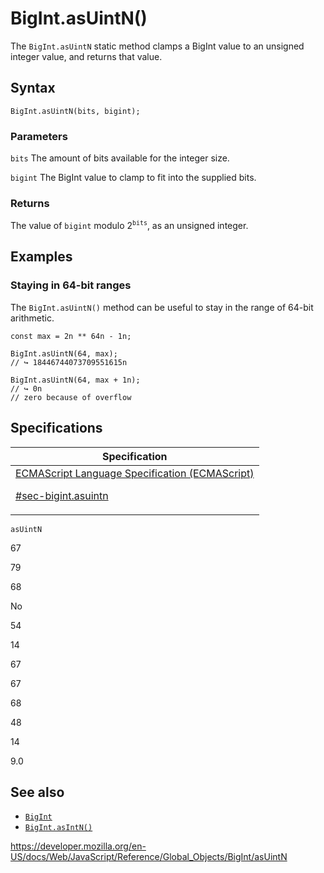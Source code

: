 # BigInt.asUintN()

The `BigInt.asUintN` static method clamps a BigInt value to an unsigned integer value, and returns that value.

## Syntax

    BigInt.asUintN(bits, bigint);

### Parameters

`bits`
The amount of bits available for the integer size.

`bigint`
The BigInt value to clamp to fit into the supplied bits.

### Returns

The value of `bigint` modulo 2<sup>`bits`</sup>, as an unsigned integer.

## Examples

### Staying in 64-bit ranges

The `BigInt.asUintN()` method can be useful to stay in the range of 64-bit arithmetic.

    const max = 2n ** 64n - 1n;

    BigInt.asUintN(64, max);
    // ↪ 18446744073709551615n

    BigInt.asUintN(64, max + 1n);
    // ↪ 0n
    // zero because of overflow

## Specifications

<table>
<thead>
<tr class="header">
<th>Specification</th>
</tr>
</thead>
<tbody>
<tr class="odd">
<td>
<a href="https://tc39.es/ecma262/#sec-bigint.asuintn">ECMAScript Language Specification (ECMAScript)
<br/>

<span class="small">#sec-bigint.asuintn</span>
</a>
</td>
</tr>
</tbody>
</table>

`asUintN`

67

79

68

No

54

14

67

67

68

48

14

9.0

## See also

-   [`BigInt`](../bigint)
-   [`BigInt.asIntN()`](asintn)

<a href="https://developer.mozilla.org/en-US/docs/Web/JavaScript/Reference/Global_Objects/BigInt/asUintN" class="_attribution-link">https://developer.mozilla.org/en-US/docs/Web/JavaScript/Reference/Global_Objects/BigInt/asUintN</a>

